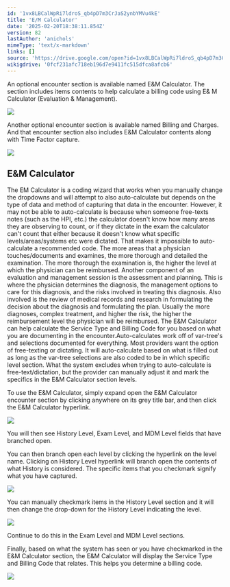 ```yaml
---
id: '1vx8LBCalWpRi7ldroS_qb4pD7m3CrJaS2ynbYMVu4kE'
title: 'E/M Calculator'
date: '2025-02-20T18:38:11.854Z'
version: 82
lastAuthor: 'anichols'
mimeType: 'text/x-markdown'
links: []
source: 'https://drive.google.com/open?id=1vx8LBCalWpRi7ldroS_qb4pD7m3CrJaS2ynbYMVu4kE'
wikigdrive: '0fcf231afc718eb196d7e9411fc515dfca8afcb6'
---
```

An optional encounter section is available named E&M Calculator. The section includes items contents to help calculate a billing code using E& M Calculator (Evaluation & Management).

![](../e-m-calculator.assets/73235e7c9917bb4a6ac2b7d83a59ebbb.png)

Another optional encounter section is available named Billing and Charges.  And that encounter section also includes E&M Calculator contents along with Time Factor capture.

![](../e-m-calculator.assets/5159159ec78ff906a2c667e81d68ac77.png)

## E&M Calculator

The EM Calculator is a coding wizard that works when you manually change the dropdowns and will attempt to also auto-calculate but depends on the type of data and method of capturing that data in the encounter. However, it may not be able to auto-calculate is because when someone free-texts notes (such as the HPI, etc.) the calculator doesn't know how many areas they are observing to count, or if they dictate in the exam the calculator can't count that either because it doesn't know what specific levels/areas/systems etc were dictated. That makes it impossible to auto-calculate a recommended code. The more areas that a physician touches/documents and examines, the more thorough and detailed the examination. The more thorough the examination is, the higher the level at which the physician can be reimbursed. Another component of an evaluation and management session is the assessment and planning. This is where the physician determines the diagnosis, the management options to care for this diagnosis, and the risks involved in treating this diagnosis. Also involved is the review of medical records and research in formulating the decision about the diagnosis and formulating the plan. Usually the more diagnoses, complex treatment, and higher the risk, the higher the reimbursement level the physician will be reimbursed. The E&M Calculator can help calculate the Service Type and Billing Code for you based on what you are documenting in the encounter.Auto-calculates work off of var-tree's and selections documented for everything. Most providers want the option of free-texting or dictating. It will auto-calculate based on what is filled out as long as the var-tree selections are also coded to be in which specific level section. What the system excludes when trying to auto-calculate is free-text/dictation, but the provider can manually adjust it and mark the specifics in the E&M Calculator section levels.

To use the E&M Calculator, simply expand open the E&M Calculator encounter section by clicking anywhere on its grey title bar, and then click the E&M Calculator hyperlink.

![](../e-m-calculator.assets/6fb97e3600fd65731016324ea203b9cf.png)

You will then see History Level, Exam Level, and MDM Level fields that have branched open.

You can then branch open each level by clicking the hyperlink on the level name.  Clicking on History Level hyperlink will branch open the contents of what History is considered.  The specific items that you checkmark signify what you have captured.

![](../e-m-calculator.assets/0380a71bb34c825d52f51f555bf840b9.png)

You can manually checkmark items in the History Level section and it will then change the drop-down for the History Level indicating the level.

![](../e-m-calculator.assets/dd4c806e8fad6e396abb0bc66abe6689.png)

Continue to do this in the Exam Level and MDM Level sections.

Finally, based on what the system has seen or you have checkmarked in the E&M Calculator section, the E&M Calculator will display the Service Type and Billing Code that relates. This helps you determine a billing code.

![](../e-m-calculator.assets/26fbf733914b48eae95dfb8b9d32b4cd.png)
